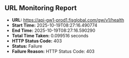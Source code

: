 ## URL Monitoring Report

- **URL:** https://api-gw1-prod1.fisglobal.com/gw/v1/health
- **Start Time:** 2025-10-19T08:27:16.490774
- **End Time:** 2025-10-19T08:27:16.590290
- **Total Time Taken:** 0.099516 seconds
- **HTTP Status Code:** 403
- **Status:** Failure
- **Failure Reason:** HTTP Status Code: 403
